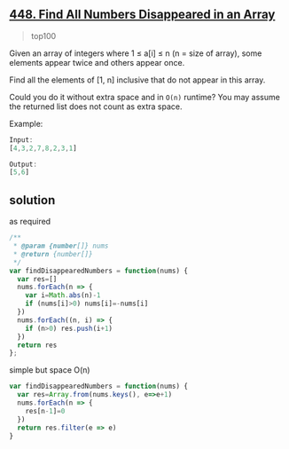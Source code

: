 ## [448. Find All Numbers Disappeared in an Array](https://leetcode.com/problems/find-all-numbers-disappeared-in-an-array/)
> top100

Given an array of integers where 1 ≤ a[i] ≤ n (n = size of array), some elements appear twice and others appear once.

Find all the elements of [1, n] inclusive that do not appear in this array.

Could you do it without extra space and in `O(n)` runtime? You may assume the returned list does not count as extra space.

Example:
```js
Input:
[4,3,2,7,8,2,3,1]

Output:
[5,6]
```

## solution
as required
```js
/**
 * @param {number[]} nums
 * @return {number[]}
 */
var findDisappearedNumbers = function(nums) {
  var res=[]
  nums.forEach(n => {
    var i=Math.abs(n)-1
    if (nums[i]>0) nums[i]=-nums[i]
  })
  nums.forEach((n, i) => {
    if (n>0) res.push(i+1)
  })
  return res
};
```
simple but space O(n)
```js
var findDisappearedNumbers = function(nums) {
  var res=Array.from(nums.keys(), e=>e+1)
  nums.forEach(n => {
    res[n-1]=0
  })
  return res.filter(e => e)
}
```
